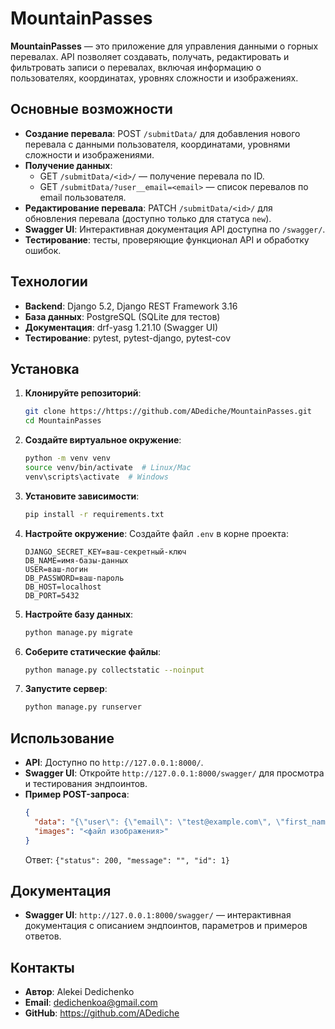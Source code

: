# MountainPasses

**MountainPasses** — это приложение для управления данными о горных перевалах. API позволяет создавать, получать, редактировать и фильтровать записи о перевалах, включая информацию о пользователях, координатах, уровнях сложности и изображениях. 

## Основные возможности

- **Создание перевала**: POST `/submitData/` для добавления нового перевала с данными пользователя, координатами, уровнями сложности и изображениями.
- **Получение данных**:
  - GET `/submitData/<id>/` — получение перевала по ID.
  - GET `/submitData/?user__email=<email>` — список перевалов по email пользователя.
- **Редактирование перевала**: PATCH `/submitData/<id>/` для обновления перевала (доступно только для статуса `new`).
- **Swagger UI**: Интерактивная документация API доступна по `/swagger/`.
- **Тестирование**: тесты, проверяющие функционал API и обработку ошибок.

## Технологии

- **Backend**: Django 5.2, Django REST Framework 3.16
- **База данных**: PostgreSQL (SQLite для тестов)
- **Документация**: drf-yasg 1.21.10 (Swagger UI)
- **Тестирование**: pytest, pytest-django, pytest-cov

## Установка

1. **Клонируйте репозиторий**:
   ```bash
   git clone https://https://github.com/ADediche/MountainPasses.git
   cd MountainPasses
   ```

2. **Создайте виртуальное окружение**:
   ```bash
   python -m venv venv
   source venv/bin/activate  # Linux/Mac
   venv\scripts\activate  # Windows
   ```

3. **Установите зависимости**:
   ```bash
   pip install -r requirements.txt
   ```

4. **Настройте окружение**:
   Создайте файл `.env` в корне проекта:
   ```
   DJANGO_SECRET_KEY=ваш-секретный-ключ
   DB_NAME=имя-базы-данных
   USER=ваш-логин
   DB_PASSWORD=ваш-пароль
   DB_HOST=localhost
   DB_PORT=5432
   ```

5. **Настройте базу данных**:
   ```bash
   python manage.py migrate
   ```

6. **Соберите статические файлы**:
   ```bash
   python manage.py collectstatic --noinput
   ```

7. **Запустите сервер**:
   ```bash
   python manage.py runserver
   ```

## Использование

- **API**: Доступно по `http://127.0.0.1:8000/`.
- **Swagger UI**: Откройте `http://127.0.0.1:8000/swagger/` для просмотра и тестирования эндпоинтов.
- **Пример POST-запроса**:
  ```json
  {
    "data": "{\"user\": {\"email\": \"test@example.com\", \"first_name\": \"John\", \"last_name\": \"Doe\", \"phone\": \"+1234567890\"}, \"area\": {\"title\": \"Test Area\"}, \"pereval\": {\"title\": \"Test Pereval\", \"coords\": {\"latitude\": 45.0, \"longitude\": 7.0, \"height\": 1200}, \"level\": {\"winter\": \"1А\", \"summer\": \"\", \"autumn\": \"\", \"spring\": \"\"}, \"images\": [{\"title\": \"Image 1\"}]}}",
    "images": "<файл изображения>"
  }
  ```
  Ответ: `{"status": 200, "message": "", "id": 1}`

## Документация

- **Swagger UI**: `http://127.0.0.1:8000/swagger/` — интерактивная документация с описанием эндпоинтов, параметров и примеров ответов.

## Контакты

- **Автор**: Alekei Dedichenko
- **Email**: dedichenkoa@gmail.com
- **GitHub**: https://github.com/ADediche

